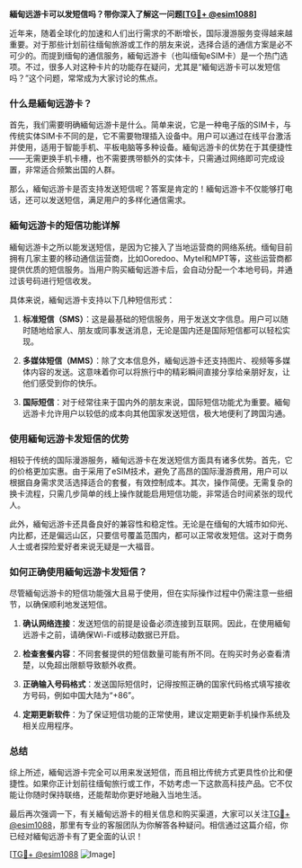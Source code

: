 **緬甸远游卡可以发短信吗？带你深入了解这一问题[[TG💪+ @esim1088](https://t.me/s/esim1088)]**

近年来，随着全球化的加速和人们出行需求的不断增长，国际漫游服务变得越来越重要。对于那些计划前往缅甸旅游或工作的朋友来说，选择合适的通信方案是必不可少的。而提到缅甸的通信服务，緬甸远游卡（也叫缅甸eSIM卡）是一个热门选项。不过，很多人对这种卡片的功能存在疑问，尤其是“緬甸远游卡可以发短信吗？”这个问题，常常成为大家讨论的焦点。

### 什么是緬甸远游卡？

首先，我们需要明确緬甸远游卡是什么。简单来说，它是一种电子版的SIM卡，与传统实体SIM卡不同的是，它不需要物理插入设备中。用户可以通过在线平台激活并使用，适用于智能手机、平板电脑等多种设备。緬甸远游卡的优势在于其便捷性——无需更换手机卡槽，也不需要携带额外的实体卡，只需通过网络即可完成设置，非常适合频繁出国的人群。

那么，緬甸远游卡是否支持发送短信呢？答案是肯定的！緬甸远游卡不仅能够打电话，还可以发送短信，满足用户的多样化通信需求。

### 緬甸远游卡的短信功能详解

緬甸远游卡之所以能发送短信，是因为它接入了当地运营商的网络系统。缅甸目前拥有几家主要的移动通信运营商，比如Ooredoo、Mytel和MPT等，这些运营商都提供优质的短信服务。当用户购买緬甸远游卡后，会自动分配一个本地号码，并通过该号码进行短信收发。

具体来说，緬甸远游卡支持以下几种短信形式：

1. **标准短信（SMS）**：这是最基础的短信服务，用于发送文字信息。用户可以随时随地给家人、朋友或同事发送消息，无论是国内还是国际短信都可以轻松实现。
   
2. **多媒体短信（MMS）**：除了文本信息外，緬甸远游卡还支持图片、视频等多媒体内容的发送。这意味着你可以将旅行中的精彩瞬间直接分享给亲朋好友，让他们感受到你的快乐。

3. **国际短信**：对于经常往来于国内外的朋友来说，国际短信功能尤为重要。緬甸远游卡允许用户以较低的成本向其他国家发送短信，极大地便利了跨国沟通。

### 使用緬甸远游卡发短信的优势

相较于传统的国际漫游服务，緬甸远游卡在发送短信方面具有诸多优势。首先，它的价格更加实惠。由于采用了eSIM技术，避免了高昂的国际漫游费用，用户可以根据自身需求灵活选择适合的套餐，有效控制成本。其次，操作简便。无需复杂的换卡流程，只需几步简单的线上操作就能启用短信功能，非常适合时间紧张的现代人。

此外，緬甸远游卡还具备良好的兼容性和稳定性。无论是在缅甸的大城市如仰光、内比都，还是偏远山区，只要信号覆盖范围内，都可以正常收发短信。这对于商务人士或者探险爱好者来说无疑是一大福音。

### 如何正确使用緬甸远游卡发短信？

尽管緬甸远游卡的短信功能强大且易于使用，但在实际操作过程中仍需注意一些细节，以确保顺利地发送短信。

1. **确认网络连接**：发送短信的前提是设备必须连接到互联网。因此，在使用緬甸远游卡之前，请确保Wi-Fi或移动数据已开启。

2. **检查套餐内容**：不同套餐提供的短信数量可能有所不同。在购买时务必查看清楚，以免超出限额导致额外收费。

3. **正确输入号码格式**：发送国际短信时，记得按照正确的国家代码格式填写接收方号码，例如中国大陆为“+86”。

4. **定期更新软件**：为了保证短信功能的正常使用，建议定期更新手机操作系统及相关应用程序。

### 总结

综上所述，緬甸远游卡完全可以用来发送短信，而且相比传统方式更具性价比和便捷性。如果你正计划前往缅甸旅行或工作，不妨考虑一下这款高科技产品。它不仅能让你随时保持联络，还能帮助你更好地融入当地生活。

最后再次强调一下，有关緬甸远游卡的相关信息和购买渠道，大家可以关注[TG💪+ @esim1088](https://t.me/s/esim1088)，那里有专业的客服团队为你解答各种疑问。相信通过这篇介绍，你已经对緬甸远游卡有了更全面的认识！

[[TG💪+ @esim1088](https://t.me/s/esim1088) ![Image](https://i.postimg.cc/4NQfJmqS/Snipaste-2025-05-13-00-14-12.png)]